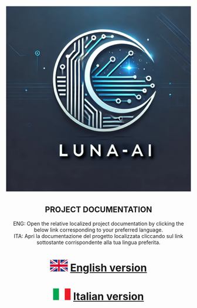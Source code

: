 # <CENTER>![L.U.N.A.-AI Logo](GUI/Resources/LUNA-A_001.png)</CENTER>

## <CENTER>PROJECT DOCUMENTATION</CENTER>

<CENTER>ENG: Open the relative localized project documentation by clicking the below link corresponding to your preferred language.</CENTER>


<CENTER>ITA: Apri la documentazione del progetto localizzata cliccando sul link sottostante corrispondente alla tua lingua preferita.</CENTER>


# <CENTER>![uk_flag](GUI/Resources/tn_uk-flag.gif) [English version](/Documents/PROJECT_INTRODUCTION/ENG.md) </CENTER>


# <CENTER>![it_flag](GUI/Resources/tn_it-flag.gif) [Italian version](/Documents/PROJECT_INTRODUCTION/ITA.md) </CENTER>
